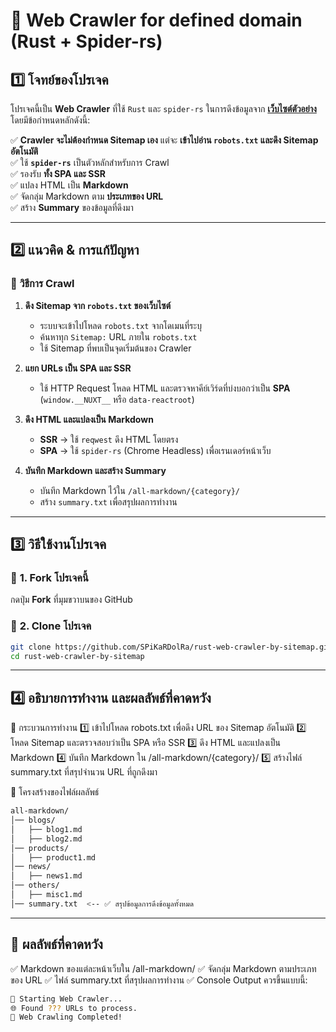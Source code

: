 # 🚀 Web Crawler for defined domain (Rust + Spider-rs)

## 1️⃣ โจทย์ของโปรเจค

โปรเจคนี้เป็น **Web Crawler** ที่ใช้ `Rust` และ `spider-rs` ในการดึงข้อมูลจาก **[เว็บไซต์ตัวอย่าง](https://www.heygoody.com/)** โดยมีข้อกำหนดหลักดังนี้:

✅ **Crawler จะไม่ต้องกำหนด Sitemap เอง** แต่จะ **เข้าไปอ่าน `robots.txt` และดึง Sitemap อัตโนมัติ**  
✅ ใช้ **`spider-rs`** เป็นตัวหลักสำหรับการ Crawl  
✅ รองรับ **ทั้ง SPA และ SSR**  
✅ แปลง HTML เป็น **Markdown**  
✅ จัดกลุ่ม Markdown ตาม **ประเภทของ URL**  
✅ สร้าง **Summary** ของข้อมูลที่ดึงมา  

---

## 2️⃣ แนวคิด & การแก้ปัญหา

### 🔹 **วิธีการ Crawl**
1. **ดึง Sitemap จาก `robots.txt` ของเว็บไซต์**  
   - ระบบจะเข้าไปโหลด `robots.txt` จากโดเมนที่ระบุ  
   - ค้นหาทุก `Sitemap:` URL ภายใน `robots.txt`  
   - ใช้ Sitemap ที่พบเป็นจุดเริ่มต้นของ Crawler  

2. **แยก URLs เป็น SPA และ SSR**
   - ใช้ HTTP Request โหลด HTML และตรวจหาคีย์เวิร์ดที่บ่งบอกว่าเป็น **SPA** (`window.__NUXT__` หรือ `data-reactroot`)  

3. **ดึง HTML และแปลงเป็น Markdown**
   - **SSR** → ใช้ `reqwest` ดึง HTML โดยตรง  
   - **SPA** → ใช้ `spider-rs` (Chrome Headless) เพื่อเรนเดอร์หน้าเว็บ  

4. **บันทึก Markdown และสร้าง Summary**
   - บันทึก Markdown ไว้ใน `/all-markdown/{category}/`
   - สร้าง `summary.txt` เพื่อสรุปผลการทำงาน  

---

## 3️⃣ วิธีใช้งานโปรเจค

### 🔹 **1. Fork โปรเจคนี้**
กดปุ่ม **Fork** ที่มุมขวาบนของ GitHub  

### 🔹 **2. Clone โปรเจค**
```sh
git clone https://github.com/SPiKaRDolRa/rust-web-crawler-by-sitemap.git
cd rust-web-crawler-by-sitemap
```

---

## 4️⃣ อธิบายการทำงาน และผลลัพธ์ที่คาดหวัง
📌 กระบวนการทำงาน
1️⃣ เข้าไปโหลด robots.txt เพื่อดึง URL ของ Sitemap อัตโนมัติ
2️⃣ โหลด Sitemap และตรวจสอบว่าเป็น SPA หรือ SSR
3️⃣ ดึง HTML และแปลงเป็น Markdown
4️⃣ บันทึก Markdown ใน /all-markdown/{category}/
5️⃣ สร้างไฟล์ summary.txt ที่สรุปจำนวน URL ที่ถูกดึงมา

📂 โครงสร้างของไฟล์ผลลัพธ์
```sh
all-markdown/
│── blogs/
│   ├── blog1.md
│   ├── blog2.md
│── products/
│   ├── product1.md
│── news/
│   ├── news1.md
│── others/
│   ├── misc1.md
│── summary.txt  <-- ✅ สรุปข้อมูลการดึงข้อมูลทั้งหมด
```

---

## 🎯 ผลลัพธ์ที่คาดหวัง
✅ Markdown ของแต่ละหน้าเว็บใน /all-markdown/
✅ จัดกลุ่ม Markdown ตามประเภทของ URL
✅ ไฟล์ summary.txt ที่สรุปผลการทำงาน
✅ Console Output ควรขึ้นแบบนี้:
```sh
🚀 Starting Web Crawler...
🌐 Found ??? URLs to process.
🎉 Web Crawling Completed!
```